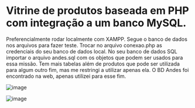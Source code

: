 # Vitrine de produtos baseada em PHP com integração a um banco MySQL.
Preferencialmente rodar localmente com XAMPP. Segue o banco de dados nos arquivos para fazer teste.
Trocar no arquivo conexao.php as credenciais do seu banco de dados local.
No seu banco de dados SQL importar o arquivo andes.sql com os objetos que podem ser usados para essa missão.
Tem mais tabelas além de produtos que pode ser utilizada para algum outro fim, mas me restringi a utilizar apenas ela.
O BD Andes foi encontrado na web, apenas utilizei para esse fim.

![image](https://github.com/user-attachments/assets/8a3f66cd-5bc0-404a-8cac-b24ca5102dd9)

![image](https://github.com/user-attachments/assets/bf52f18e-8ac4-4faf-a3f9-9246d652253f)
